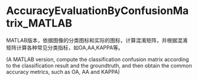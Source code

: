 # AccuracyEvaluationByConfusionMatrix_MATLAB

MATLAB版本，依据图像的分类图标和实际的图标，计算混淆矩阵，并根据混淆矩阵计算各种常见分类指标，如OA,AA,KAPPA等。


(A MATLAB version, compute the classification confusion matrix according to the classification result and the groundtruth, and then obtain the common accuracy metrics, such as OA, AA and KAPPA)
